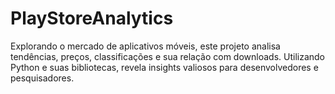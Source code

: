 # PlayStoreAnalytics
Explorando o mercado de aplicativos móveis, este projeto analisa tendências, preços, classificações e sua relação com downloads. Utilizando Python e suas bibliotecas, revela insights valiosos para desenvolvedores e pesquisadores.
